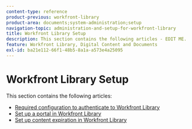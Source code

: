 ```yaml
---
content-type: reference
product-previous: workfront-library
product-area: documents;system-administration;setup
navigation-topic: administration-and-setup-for-workfront-library
title: Workfront Library Setup
description: This section contains the following articles - EDIT ME.
feature: Workfront Library, Digital Content and Documents
exl-id: ba21e112-66f1-48b5-8a1a-a573e4a25095
---
```

# Workfront Library Setup

This section contains the following articles:

* [Required configuration to authenticate to Workfront Library](../../../workfront-library/administration-and-setup/workfront-library-setup/required-configuration-to-authenticate-to-library.md) 
* [Set up a portal in Workfront Library](../../../workfront-library/administration-and-setup/workfront-library-setup/set-up-a-portal-in-library.md) 
* [Set up content expiration in Workfront Library](../../../workfront-library/administration-and-setup/workfront-library-setup/set-up-content-expiration-in-library.md)
